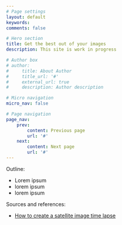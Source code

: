 ```yaml
---
# Page settings
layout: default
keywords:
comments: false

# Hero section
title: Get the best out of your images
description: This site is work in progress

# Author box
# author:
#     title: About Author
#     title_url: '#'
#     external_url: true
#     description: Author description

# Micro navigation
micro_nav: false

# Page navigation
page_nav:
    prev:
        content: Previous page
        url: '#'
    next:
        content: Next page
        url: '#'
---
```


Outline:
- Lorem ipsum
- lorem ipsum
- lorem ipsum

Sources and references:
- [How to create a satellite image time lapse](https://www.youtube.com/watch?v=gMuVP9JI2ps)